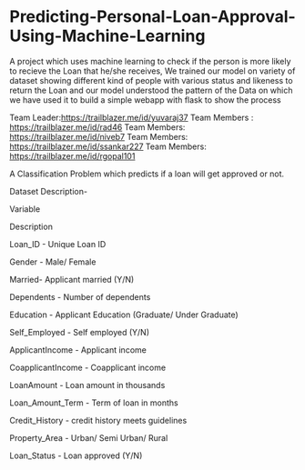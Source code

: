 # Predicting-Personal-Loan-Approval-Using-Machine-Learning

A project which uses machine learning to check if the person is more likely to recieve the Loan that he/she receives, We trained our model on variety of dataset showing different kind of people with various status and likeness to return the Loan and our model understood the pattern of the Data on which we have used it to build a simple webapp with flask to show the process


Team Leader:https://trailblazer.me/id/yuvaraj37
Team Members : https://trailblazer.me/id/rad46
Team Members: https://trailblazer.me/id/niveb7
Team Members: https://trailblazer.me/id/ssankar227
Team Members: https://trailblazer.me/id/rgopal101





A Classification Problem which predicts if a loan will get approved or not.

Dataset Description-

Variable

Description

Loan_ID - Unique Loan ID

Gender - Male/ Female

Married- Applicant married (Y/N)

Dependents - Number of dependents

Education - Applicant Education (Graduate/ Under Graduate)

Self_Employed - Self employed (Y/N)

ApplicantIncome - Applicant income

CoapplicantIncome - Coapplicant income

LoanAmount - Loan amount in thousands

Loan_Amount_Term - Term of loan in months

Credit_History - credit history meets guidelines

Property_Area - Urban/ Semi Urban/ Rural

Loan_Status - Loan approved (Y/N)
